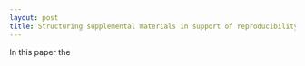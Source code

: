```yaml
---
layout: post
title: Structuring supplemental materials in support of reproducibility
---
```


In this paper the 
